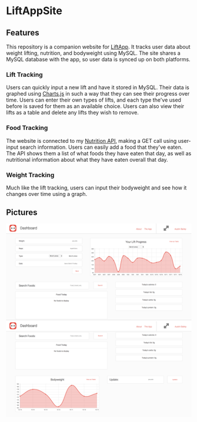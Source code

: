 # LiftAppSite
## Features ##
This repository is a companion website for [LiftApp](https://github.com/austinbailey1114/iOS). It tracks user data about weight lifting, nutrition, and bodyweight using MySQL. The site shares a MySQL database with the app, so user data is synced up on both platforms. 
### Lift Tracking ###
Users can quickly input a new lift and have it stored in MySQL. Their data is graphed using [Charts.js](http://www.chartjs.org/) in such a way that they can see their progress over time. Users can enter their own types of lifts, and each type the've used before is saved for them as an available choice. Users can also view their lifts as a table and delete any lifts they wish to remove. 
### Food Tracking ###
The website is connected to my [Nutrition API](https://github.com/austinbailey1114/NutritionAPI), making a GET call using user-input search information. Users can easily add a food that they've eaten. The API shows them a list of what foods they have eaten that day, as well as nutritional information about what they have eaten overall that day. 
### Weight Tracking ###
Much like the lift tracking, users can input their bodyweight and see how it changes over time using a graph.
## Pictures ## 
![alt-text](https://github.com/austinbailey1114/LiftAppSite/blob/master/screenshots/shot1.png)
![alt-text](https://github.com/austinbailey1114/LiftAppSite/blob/master/screenshots/shot2.png)

